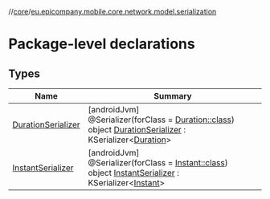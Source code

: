 //[core](../../index.md)/[eu.epicompany.mobile.core.network.model.serialization](index.md)

# Package-level declarations

## Types

| Name | Summary |
|---|---|
| [DurationSerializer](-duration-serializer/index.md) | [androidJvm]<br>@Serializer(forClass = [Duration::class](https://developer.android.com/reference/kotlin/java/time/Duration.html))<br>object [DurationSerializer](-duration-serializer/index.md) : KSerializer&lt;[Duration](https://developer.android.com/reference/kotlin/java/time/Duration.html)&gt; |
| [InstantSerializer](-instant-serializer/index.md) | [androidJvm]<br>@Serializer(forClass = [Instant::class](https://developer.android.com/reference/kotlin/java/time/Instant.html))<br>object [InstantSerializer](-instant-serializer/index.md) : KSerializer&lt;[Instant](https://developer.android.com/reference/kotlin/java/time/Instant.html)&gt; |

